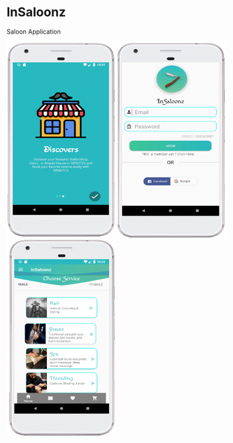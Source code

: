 # InSaloonz
Saloon Application

<img width=" 250px" height="450px" src="https://github.com/logicgupta/InSaloonz/blob/master/image/3.PNG">
<img width=" 250px" height="450px" src="https://github.com/logicgupta/InSaloonz/blob/master/image/login2.PNG">
<img width=" 250px" height="450px" src="https://github.com/logicgupta/InSaloonz/blob/master/image/4.PNG">
